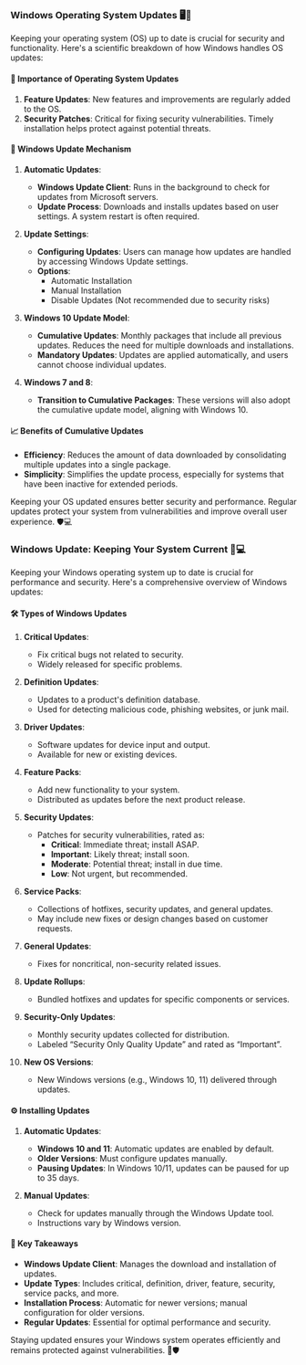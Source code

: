 ### Windows Operating System Updates 🖥️🔄

Keeping your operating system (OS) up to date is crucial for security and functionality. Here's a scientific breakdown of how Windows handles OS updates:

#### 🚀 Importance of Operating System Updates

1. **Feature Updates**: New features and improvements are regularly added to the OS.
2. **Security Patches**: Critical for fixing security vulnerabilities. Timely installation helps protect against potential threats.

#### 🔧 Windows Update Mechanism

1. **Automatic Updates**:
   - **Windows Update Client**: Runs in the background to check for updates from Microsoft servers.
   - **Update Process**: Downloads and installs updates based on user settings. A system restart is often required.

2. **Update Settings**:
   - **Configuring Updates**: Users can manage how updates are handled by accessing Windows Update settings.
   - **Options**:
     - Automatic Installation
     - Manual Installation
     - Disable Updates (Not recommended due to security risks)

3. **Windows 10 Update Model**:
   - **Cumulative Updates**: Monthly packages that include all previous updates. Reduces the need for multiple downloads and installations.
   - **Mandatory Updates**: Updates are applied automatically, and users cannot choose individual updates.

4. **Windows 7 and 8**:
   - **Transition to Cumulative Packages**: These versions will also adopt the cumulative update model, aligning with Windows 10.

#### 📈 Benefits of Cumulative Updates

- **Efficiency**: Reduces the amount of data downloaded by consolidating multiple updates into a single package.
- **Simplicity**: Simplifies the update process, especially for systems that have been inactive for extended periods.

Keeping your OS updated ensures better security and performance. Regular updates protect your system from vulnerabilities and improve overall user experience. 🛡️💻

### Windows Update: Keeping Your System Current 🔄💻

Keeping your Windows operating system up to date is crucial for performance and security. Here's a comprehensive overview of Windows updates:

#### 🛠️ Types of Windows Updates

1. **Critical Updates**:
   - Fix critical bugs not related to security. 
   - Widely released for specific problems.

2. **Definition Updates**:
   - Updates to a product's definition database.
   - Used for detecting malicious code, phishing websites, or junk mail.

3. **Driver Updates**:
   - Software updates for device input and output.
   - Available for new or existing devices.

4. **Feature Packs**:
   - Add new functionality to your system.
   - Distributed as updates before the next product release.

5. **Security Updates**:
   - Patches for security vulnerabilities, rated as:
     - **Critical**: Immediate threat; install ASAP.
     - **Important**: Likely threat; install soon.
     - **Moderate**: Potential threat; install in due time.
     - **Low**: Not urgent, but recommended.

6. **Service Packs**:
   - Collections of hotfixes, security updates, and general updates.
   - May include new fixes or design changes based on customer requests.

7. **General Updates**:
   - Fixes for noncritical, non-security related issues.

8. **Update Rollups**:
   - Bundled hotfixes and updates for specific components or services.

9. **Security-Only Updates**:
   - Monthly security updates collected for distribution.
   - Labeled “Security Only Quality Update” and rated as “Important”.

10. **New OS Versions**:
    - New Windows versions (e.g., Windows 10, 11) delivered through updates.

#### ⚙️ Installing Updates

1. **Automatic Updates**:
   - **Windows 10 and 11**: Automatic updates are enabled by default. 
   - **Older Versions**: Must configure updates manually.
   - **Pausing Updates**: In Windows 10/11, updates can be paused for up to 35 days.

2. **Manual Updates**:
   - Check for updates manually through the Windows Update tool.
   - Instructions vary by Windows version.

#### 🚀 Key Takeaways

- **Windows Update Client**: Manages the download and installation of updates.
- **Update Types**: Includes critical, definition, driver, feature, security, service packs, and more.
- **Installation Process**: Automatic for newer versions; manual configuration for older versions.
- **Regular Updates**: Essential for optimal performance and security.

Staying updated ensures your Windows system operates efficiently and remains protected against vulnerabilities. 🌟🛡️